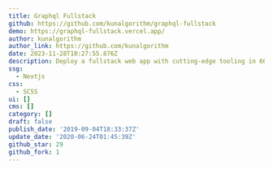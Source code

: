 ```yaml
---
title: Graphql Fullstack
github: https://github.com/kunalgorithm/graphql-fullstack
demo: https://graphql-fullstack.vercel.app/
author: kunalgorithm
author_link: https://github.com/kunalgorithm
date: 2023-11-28T10:27:55.876Z
description: Deploy a fullstack web app with cutting-edge tooling in 60 seconds.
ssg:
  - Nextjs
css:
  - SCSS
ui: []
cms: []
category: []
draft: false
publish_date: '2019-09-04T18:33:37Z'
update_date: '2020-06-24T01:45:39Z'
github_star: 29
github_fork: 1
---
```

